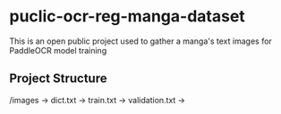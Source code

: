 # puclic-ocr-reg-manga-dataset
This is an open public project used to gather a manga's text images for PaddleOCR model training
## Project Structure
/images           ->
dict.txt          ->
train.txt         ->
validation.txt    ->

